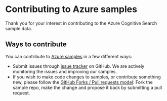 # Contributing to Azure samples

Thank you for your interest in contributing to the Azure Cognitive Search sample data.

## Ways to contribute

You can contribute to [Azure samples](https://azure.microsoft.com/documentation/samples/) in a few different ways:
 
- Submit issues through [issue tracker](https://github.com/Azure-Samples/azure-search-sample-data/issues) on GitHub. We are actively monitoring the issues and improving our samples.
- If you wish to make code changes to samples, or contribute something new, please follow the [GitHub Forks / Pull requests model](https://help.github.com/articles/fork-a-repo/): Fork the sample repo, make the change and propose it back by submitting a pull request.